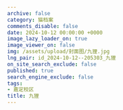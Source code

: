 ```yaml
---
archive: false
category: 猫档案
comments_disable: false
date: 2024-10-12 00:00:00 +0000
image_lazy_loader_on: true
image_viewer_on: false
img: /assets/upload/封面图/九狸.jpg
lng_pair: id_2024-10-12--205303_九狸
on_site_search_exclude: false
published: true
search_engine_exclude: false
tags:
- 嘉定校区
title: 九狸
---
```

